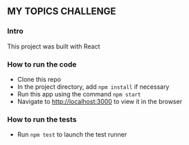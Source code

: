 ## MY TOPICS CHALLENGE

### Intro

This project was built with React

### How to run the code

- Clone this repo
- In the project directory, add `npm install` if necessary
- Run this app using the command `npm start`
- Navigate to [http://localhost:3000](http://localhost:3000) to view it in the browser

### How to run the tests

- Run `npm test` to launch the test runner
